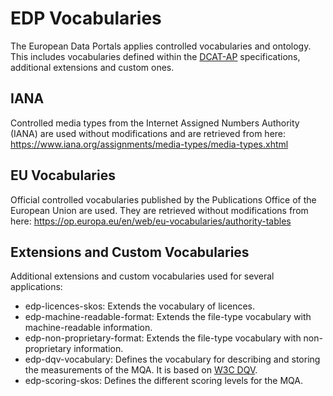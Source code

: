 # EDP Vocabularies

The European Data Portals applies controlled vocabularies and ontology. This includes vocabularies defined within the [DCAT-AP](https://joinup.ec.europa.eu/solution/dcat-application-profile-data-portals-europe) specifications, additional extensions and custom ones. 

## IANA
Controlled media types from the Internet Assigned Numbers Authority (IANA) are used without modifications and are retrieved from here: https://www.iana.org/assignments/media-types/media-types.xhtml

## EU Vocabularies
Official controlled vocabularies published by the Publications Office of the European Union are used. They are retrieved without modifications from here: https://op.europa.eu/en/web/eu-vocabularies/authority-tables

## Extensions and Custom Vocabularies
Additional extensions and custom vocabularies used for several applications:
- edp-licences-skos: Extends the vocabulary of licences.
- edp-machine-readable-format: Extends the file-type vocabulary with machine-readable information.
- edp-non-proprietary-format: Extends the file-type vocabulary with non-proprietary information.
- edp-dqv-vocabulary: Defines the vocabulary for describing and storing the measurements of the MQA. It is based on [W3C DQV](https://www.w3.org/TR/vocab-dqv/).
- edp-scoring-skos: Defines the different scoring levels for the MQA.
